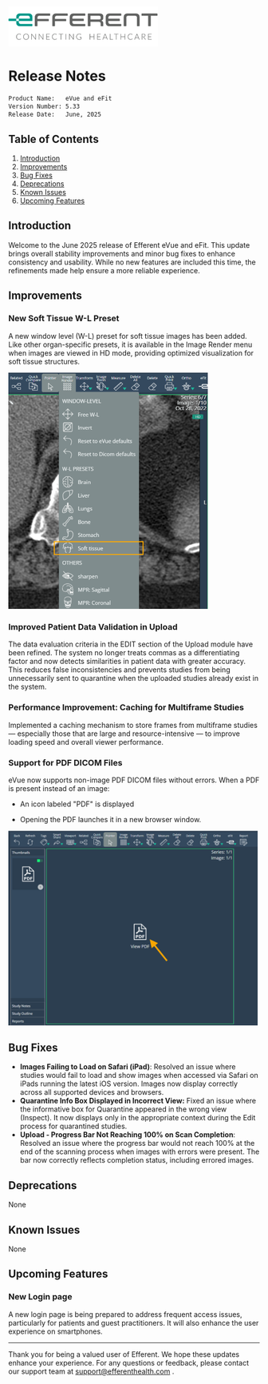 <img class="logo" width="300" alt="logo" src="../../efferent_logo.png" />

<br/>

# Release Notes

```
Product Name:   eVue and eFit
Version Number: 5.33
Release Date:   June, 2025
```

## Table of Contents

1. [Introduction](#introduction)
2. [Improvements](#improvements)
3. [Bug Fixes](#bug-fixes)
4. [Deprecations](#deprecations)
5. [Known Issues](#known-issues)
6. [Upcoming Features](#upcoming-features)

## Introduction

Welcome to the June 2025 release of Efferent eVue and eFit. This update brings overall stability improvements and minor bug fixes to enhance consistency and usability. While no new features are included this time, the refinements made help ensure a more reliable experience.

## Improvements

### New Soft Tissue W-L Preset
A new window level (W-L) preset for soft tissue images has been added. Like other organ-specific presets, it is available in the Image Render menu when images are viewed in HD mode, providing optimized visualization for soft tissue structures.

<img width=400 src="softissue.png">

### Improved Patient Data Validation in Upload
The data evaluation criteria in the EDIT section of the Upload module have been refined. The system no longer treats commas as a differentiating factor and now detects similarities in patient data with greater accuracy. This reduces false inconsistencies and prevents studies from being unnecessarily sent to quarantine when the uploaded studies already exist in the system.

### Performance Improvement: Caching for Multiframe Studies
Implemented a caching mechanism to store frames from multiframe studies — especially those that are large and resource-intensive — to improve loading speed and overall viewer performance.

### Support for PDF DICOM Files
eVue now supports non-image PDF DICOM files without errors. When a PDF is present instead of an image:

- An icon labeled "PDF" is displayed

- Opening the PDF launches it in a new browser window.

<img width=500 src="pdf.png">

## Bug Fixes

- **Images Failing to Load on Safari (iPad)**: Resolved an issue where studies would fail to load and show images when accessed via Safari on iPads running the latest iOS version. Images now display correctly across all supported devices and browsers.
- **Quarantine Info Box Displayed in Incorrect View:** Fixed an issue where the informative box for Quarantine appeared in the wrong view (Inspect). It now displays only in the appropriate context during the Edit process for quarantined studies.
- **Upload - Progress Bar Not Reaching 100% on Scan Completion**: Resolved an issue where the progress bar would not reach 100% at the end of the scanning process when images with errors were present. The bar now correctly reflects completion status, including errored images.


## Deprecations

None

## Known Issues

None

## Upcoming Features

### New Login page
A new login page is being prepared to address frequent access issues, particularly for patients and guest practitioners. It will also enhance the user experience on smartphones.

---

Thank you for being a valued user of Efferent. We hope these updates enhance your experience. For any questions or feedback, please contact our support team at support@efferenthealth.com .